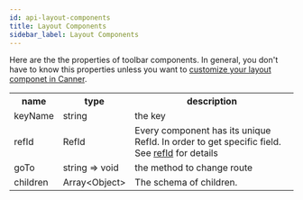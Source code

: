 ```yaml
---
id: api-layout-components
title: Layout Components
sidebar_label: Layout Components
---
```


Here are the the properties of toolbar components. In general, you don't have to know this properties unless you want to [customize your layout componet in Canner](guides-customized-layout).


<table>
  <tr>
    <th>name</th>
    <th>type</th>
    <th>description</th>
  </tr>
  <tr>
    <td>keyName</td>
    <td>string</td>
    <td>the key</td>
  </tr>
  <tr>
    <td>refId</td>
    <td>RefId</td>
    <td>Every component has its unique RefId. In order to get specific field. See <a href="concept-refid">refId</a> for details</td>
  </tr>
  <tr>
    <td>goTo</td>
    <td>string => void</td>
    <td>the method to change route</td>
  </tr>
  <tr>
    <td>children</td>
    <td>
      Array&lt;Object>
    </td>
    <td>
      The schema of children.
    </td>
  </tr>
</table>
